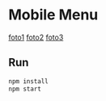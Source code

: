 # Mobile Menu

[foto1](./images/desktop-menu.png)
[foto2](./images/mobile-menu-closed.png)
[foto3](./images/mobile-menu-poned.png)

## Run

```bash
npm install
npm start
```